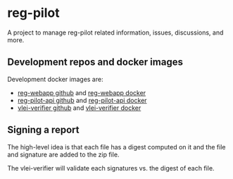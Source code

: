 # reg-pilot
A project to manage reg-pilot related information, issues, discussions, and more.

## Development repos and docker images
Development docker images are:
* [reg-webapp github](https://github.com/GLEIF-IT/reg-pilot-webapp) and [reg-webapp docker](https://hub.docker.com/r/2byrds/reg-webapp)
* [reg-pilot-api github](https://github.com/GLEIF-IT/reg-pilot-api) and [reg-pilot-api docker](https://hub.docker.com/r/2byrds/reg-pilot-api)
* [vlei-verifier github](https://github.com/GLEIF-IT/vlei-verifier) and [vlei-verifier docker](https://hub.docker.com/r/2byrds/vlei-verifier)

## Signing a report
The high-level idea is that each file has a digest computed on it and the file and signature are added to the zip file.

The vlei-verifier will validate each signatures vs. the digest of each file.
